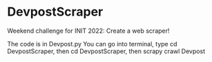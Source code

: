 # DevpostScraper
Weekend challenge for INIT 2022: Create a web scraper!

The code is in Devpost.py
You can go into terminal, type cd DevpostScraper, then cd DevpostScraper, then scrapy crawl Devpost

